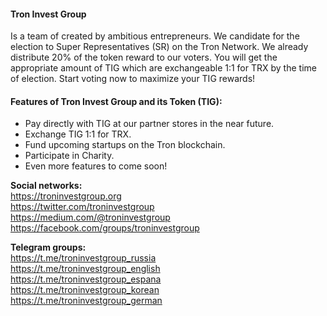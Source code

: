 #### Tron Invest Group
Is a team of created by ambitious entrepreneurs. We candidate for the election to Super Representatives (SR) on the Tron Network. We already distribute 20% of the token reward to our voters. You will get the appropriate amount of TIG which are exchangeable 1:1 for TRX by the time of election. Start voting now to maximize your TIG rewards!

#### Features of Tron Invest Group and its Token (TIG):
- Pay directly with TIG at our partner stores in the near future.
- Exchange TIG 1:1 for TRX.
- Fund upcoming startups on the Tron blockchain.
- Participate in Charity.
- Even more features to come soon!

**Social networks:**  
https://troninvestgroup.org  
https://twitter.com/troninvestgroup  
https://medium.com/@troninvestgroup  
https://facebook.com/groups/troninvestgroup  

**Telegram groups:**  
https://t.me/troninvestgroup_russia  
https://t.me/troninvestgroup_english  
https://t.me/troninvestgroup_espana  
https://t.me/troninvestgroup_korean  
https://t.me/troninvestgroup_german  
